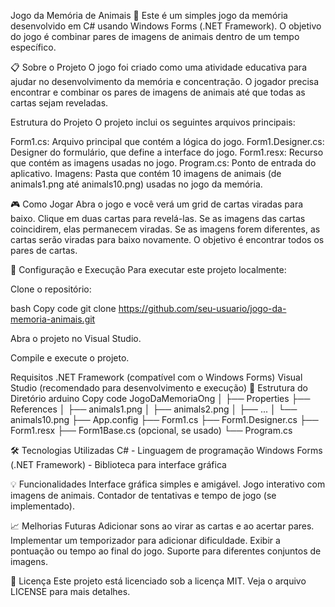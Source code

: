 Jogo da Memória de Animais 🦁
Este é um simples jogo da memória desenvolvido em C# usando Windows Forms (.NET Framework). O objetivo do jogo é combinar pares de imagens de animais dentro de um tempo específico.

📋 Sobre o Projeto
O jogo foi criado como uma atividade educativa para ajudar no desenvolvimento da memória e concentração. O jogador precisa encontrar e combinar os pares de imagens de animais até que todas as cartas sejam reveladas.

Estrutura do Projeto
O projeto inclui os seguintes arquivos principais:

Form1.cs: Arquivo principal que contém a lógica do jogo.
Form1.Designer.cs: Designer do formulário, que define a interface do jogo.
Form1.resx: Recurso que contém as imagens usadas no jogo.
Program.cs: Ponto de entrada do aplicativo.
Imagens: Pasta que contém 10 imagens de animais (de animals1.png até animals10.png) usadas no jogo da memória.

🎮 Como Jogar
Abra o jogo e você verá um grid de cartas viradas para baixo.
Clique em duas cartas para revelá-las.
Se as imagens das cartas coincidirem, elas permanecem viradas.
Se as imagens forem diferentes, as cartas serão viradas para baixo novamente.
O objetivo é encontrar todos os pares de cartas.

🚀 Configuração e Execução
Para executar este projeto localmente:

Clone o repositório:

bash
Copy code
git clone https://github.com/seu-usuario/jogo-da-memoria-animais.git

Abra o projeto no Visual Studio.

Compile e execute o projeto.

Requisitos
.NET Framework (compatível com o Windows Forms)
Visual Studio (recomendado para desenvolvimento e execução)
📂 Estrutura do Diretório
arduino
Copy code
JogoDaMemoriaOng
│
├── Properties
├── References
│   ├── animals1.png
│   ├── animals2.png
│   ├── ...
│   └── animals10.png
├── App.config
├── Form1.cs
├── Form1.Designer.cs
├── Form1.resx
├── Form1Base.cs (opcional, se usado)
└── Program.cs

🛠️ Tecnologias Utilizadas
C# - Linguagem de programação
Windows Forms (.NET Framework) - Biblioteca para interface gráfica

💡 Funcionalidades
Interface gráfica simples e amigável.
Jogo interativo com imagens de animais.
Contador de tentativas e tempo de jogo (se implementado).

📈 Melhorias Futuras
Adicionar sons ao virar as cartas e ao acertar pares.
Implementar um temporizador para adicionar dificuldade.
Exibir a pontuação ou tempo ao final do jogo.
Suporte para diferentes conjuntos de imagens.

📄 Licença
Este projeto está licenciado sob a licença MIT. Veja o arquivo LICENSE para mais detalhes.
